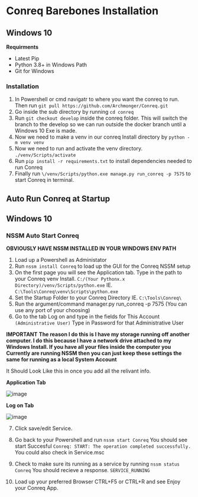 # Conreq Barebones Installation #

## Windows 10 ##

**Requirments**

- Latest Pip
- Python 3.8+ in Windows Path
- Git for Windows

### Installation ###

1. In Powershell or cmd navigatr to where you want the conreq to run. Then run `git pull https://github.com/Archmonger/Conreq.git`
2. Go inside the sub directory by running `cd conreq` 
3. Run `git checkout develop` inside the conreq folder. This will switch the branch to the develop so we can run outside the docker branch until a Windows 10 Exe is made.
4. Now we need to make a venv in our conreq Install directory by `python -m venv venv`
5. Now we need to run and activate the venv directory.
`./venv/Scripts/activate`
6. Run `pip install -r requirements.txt` to install dependencies needed to run Conreq
7. Finally run `\/venv/Scripts/python.exe manage.py run_conreq -p 7575` to start Conreq in terminal.

## Auto Run Conreq at Startup ##

## Windows 10 ##

### NSSM Auto Start Conreq ###

**OBVIOUSLY HAVE NSSM INSTALLED IN YOUR WINDOWS ENV PATH**

1. Load up a Powershell as Administator
2. Run `nssm install Conreq` to load up the GUI for the Conreq NSSM setup
3. On the first page you will see the Application tab. Type in the path to your Conreq venv Install.
 `C:/(Your Pythonx.x Directory)/venv/Scripts/python.exe`
IE. `C:\Tools\Conreq\venv\Scripts\python.exe`
4. Set the Startup Folder to your Conreq Directory
IE. `C:\Tools\Conreq\`
5. Run the argument/command manager.py run_conreq -p 7575 (You can use any port of your choosing)
6. Go to the tab Log on and type in the fields for This Account `(Administrative User)`
Type in Password for that Administrative User

**IMPORTANT**
**The reason I do this is I have my storage running off another computer. I do this because I have a network drive attached to my Windows Install. If you have all your files inside the computer you Currently are running NSSM then you can just keep these settings the same for running as a local System Account**

It Should Look Like this in once you add all the relivant info.

**Application Tab**

![image](https://i.imgur.com/CE5piYo.png)

**Log on Tab**

![image](https://i.imgur.com/ht9eQuD.png)

7. Click save/edit Service.
8. Go back to your Powershell and run `nssm start Conreq` You should see start Succesful `Conreq: START: The operation completed successfully.
`
You could also check in Service.msc

9. Check to make sure its running as a service by running `nssm status Conreq`
You should recieve a response. `SERVICE_RUNNING`
10. Load up your preferred Browser CTRL+F5 or CTRL+R and see Enjoy your Conreq App.
